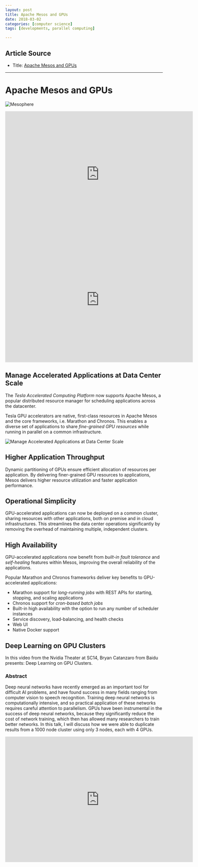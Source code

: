 ```yaml
---
layout: post
title: Apache Mesos and GPUs
date: 2018-03-02
categories: [computer science]
tags: [developments, parallel computing]

---
```



## Article Source
* Title: [Apache Mesos and GPUs](http://www.nvidia.com/object/apache-mesos.html)

---


# Apache Mesos and GPUs 


![Mesophere](http://images.nvidia.com/content/products/hpc/mesophere-logo.png "Mesophere")


<iframe width="600" height="400" src="https://www.youtube.com/embed/hrXiqKGb7OQ" frameborder="0" allow="autoplay; encrypted-media" allowfullscreen></iframe>


<iframe width="600" height="400" src="https://www.youtube.com/embed/VzHVM0SCF44" frameborder="0" allow="autoplay; encrypted-media" allowfullscreen></iframe>

Manage Accelerated Applications at Data Center Scale 
----------------------------------------------------

The *Tesla Accelerated Computing Platform* now supports Apache Mesos, a
popular distributed resource manager for scheduling applications across
the datacenter.

Tesla GPU accelerators are native, first-class resources in Apache Mesos
and the core frameworks, i.e. Marathon and Chronos. This enables a
diverse set of applications to share *fine-grained GPU resources* while
running in parallel on a common infrastructure.

![Manage Accelerated Applications at Data Center
Scale](http://images.nvidia.com/content/products/hpc/apache-mesos.png "Manage Accelerated Applications at Data Center Scale")

## Higher Application Throughput 

Dynamic partitioning of GPUs ensure efficient allocation of resources
per application. By delivering finer-grained GPU resources to
applications, Mesos delivers higher resource utilization and faster
application performance.

## Operational Simplicity 

GPU-accelerated applications can now be deployed on a common cluster,
sharing resources with other applications, both on premise and in cloud
infrastructures. This streamlines the data center operations
significantly by removing the overhead of maintaining multiple,
independent clusters.

## High Availability 

GPU-accelerated applications now benefit from *built-in fault tolerance*
and *self-healing* features within Mesos, improving the overall
reliability of the applications.

Popular Marathon and Chronos frameworks deliver key benefits to
GPU-accelerated applications:

- Marathon support for *long-running jobs* with REST APIs for starting, stopping, and scaling applications
- Chronos support for *cron-based batch jobs*
- Built-in high availability with the option to run any number of scheduler instances
- Service discovery, load-balancing, and health checks
- Web UI
- Native Docker support

## Deep Learning on GPU Clusters

In this video from the Nvidia Theater at SC14, Bryan Catanzaro from Baidu presents: Deep Learning on GPU Clusters.

### Abstract

Deep neural networks have recently emerged as an important tool for difficult AI problems, and have found success in many fields ranging from computer vision to speech recognition. Training deep neural networks is computationally intensive, and so practical application of these networks requires careful attention to parallelism. GPUs have been instrumental in the success of deep neural networks, because they significantly reduce the cost of network training, which then has allowed many researchers to train better networks. In this talk, I will discuss how we were able to duplicate results from a 1000 node cluster using only 3 nodes, each with 4 GPUs.

<iframe width="600" height="400" src="https://www.youtube.com/embed/brui4N2orlI" frameborder="0" allow="autoplay; encrypted-media" allowfullscreen></iframe>